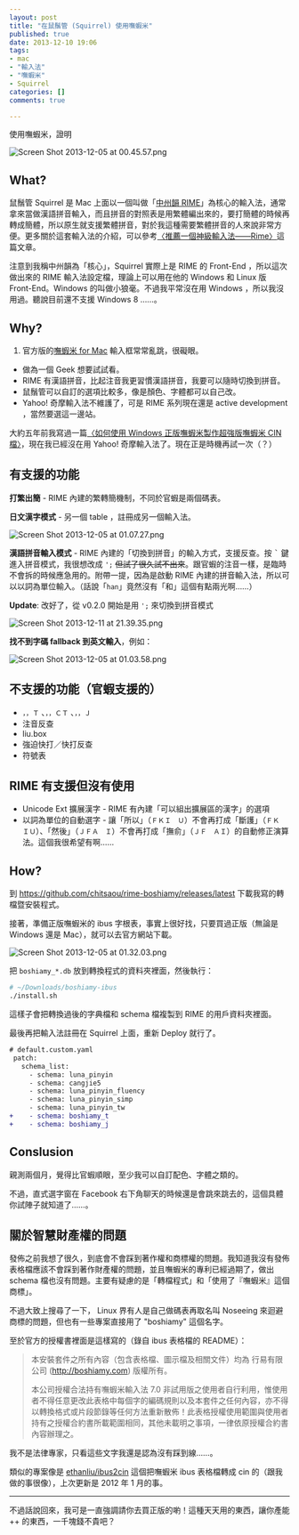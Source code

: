 ```yaml
---
layout: post
title: "在鼠鬚管 (Squirrel) 使用嘸蝦米"
published: true
date: 2013-12-10 19:06
tags:
- mac
- "輸入法"
- "嘸蝦米"
- Squirrel
categories: []
comments: true

---
```

使用嘸蝦米，證明

![Screen Shot 2013-12-05 at 00.45.57.png](http://user-image.logdown.io/user/2580/blog/2567/post/165576/YoH4WwNDRN6dE5No4yU4_Screen%20Shot%202013-12-05%20at%2000.45.57.png)

## What?

鼠鬚管 Squirrel 是 Mac 上面以一個叫做「[中州韻 RIME](https://code.google.com/p/rimeime/)」為核心的輸入法，通常拿來當做漢語拼音輸入，而且拼音的對照表是用繁體編出來的，要打簡體的時候再轉成簡體，所以原生就支援繁體拼音，對於我這種需要繁體拼音的人來說非常方便。更多關於這套輸入法的介紹，可以參考[〈推薦一個神級輸入法——Rime〉](https://www.byvoid.com/blog/recommend-rime)這篇文章。

注意到我稱中州韻為「核心」，Squirrel 實際上是 RIME 的 Front-End ，所以這次做出來的 RIME 輸入法設定檔，理論上可以用在他的 Windows 和 Linux 版 Front-End。Windows 的叫做小狼毫。不過我平常沒在用 Windows ，所以我沒用過。聽說目前還不支援 Windows 8 ……。

<!--more-->

## Why?

1. 官方版的[嘸蝦米 for Mac](http://boshiamy.com/product_mac.shtml) 輸入框常常亂跳，很礙眼。
* 做為一個 Geek 想要試試看。
* RIME 有漢語拼音，比起注音我更習慣漢語拼音，我要可以隨時切換到拼音。
* 鼠鬚管可以自訂的選項比較多，像是顏色、字體都可以自己改。
* Yahoo! 奇摩輸入法不維護了，可是 RIME 系列現在還是 active development ，當然要選這一邊站。

大約五年前我寫過一篇[〈如何使用 Windows 正版嘸蝦米製作超強版嘸蝦米 CIN 檔〉](http://blog.yorkxin.org/posts/2009/01/11/make-a-hyper-boshiamy-cin-from-its-win-vers)，現在我已經沒在用 Yahoo! 奇摩輸入法了。現在正是時機再試一次（？）

## 有支援的功能

**打繁出簡** - RIME 內建的繁轉簡機制，不同於官蝦是兩個碼表。

**日文漢字模式** - 另一個 table ，註冊成另一個輸入法。

![Screen Shot 2013-12-05 at 01.07.27.png](http://user-image.logdown.io/user/2580/blog/2567/post/165576/ORswcJpWQ7WOUHivlBIc_Screen%20Shot%202013-12-05%20at%2001.07.27.png)

**漢語拼音輸入模式** - RIME 內建的「切換到拼音」的輸入方式，支援反查。按 <kbd>&#96;</kbd> 鍵進入拼音模式，我很想改成 `';` <del>但試了很久試不出來</del>。跟官蝦的注音一樣，是臨時不會拆的時候應急用的。附帶一提，因為是啟動 RIME 內建的拼音輸入法，所以可以以詞為單位輸入。（話說「`han`」竟然沒有「和」這個有點兩光啊……）

**Update**: 改好了，從 v0.2.0 開始是用 `';` 來切換到拼音模式

![Screen Shot 2013-12-11 at 21.39.35.png](http://user-image.logdown.io/user/2580/blog/2567/post/165576/W0D6Mjd3Syu733JET4Nb_Screen%20Shot%202013-12-11%20at%2021.39.35.png)

**找不到字碼 fallback 到英文輸入**，例如：

![Screen Shot 2013-12-05 at 01.03.58.png](http://user-image.logdown.io/user/2580/blog/2567/post/165576/D337QUufRxK0OuR1mkPc_Screen%20Shot%202013-12-05%20at%2001.03.58.png)

## 不支援的功能（官蝦支援的）

* `，，Ｔ` 、`，，ＣＴ` 、`，，Ｊ`
* 注音反查
* liu.box
* 強迫快打／快打反查
* 符號表

## RIME 有支援但沒有使用

* Unicode Ext 擴展漢字 - RIME 有內建「可以組出擴展區的漢字」的選項
* 以詞為單位的自動選字 - 讓「所以」（`ＦＫＩ　Ｕ`）不會再打成「斷護」（`ＦＫ　ＩＵ`）、「然後」（`ＪＦＡ　Ｉ`）不會再打成「撫俞」（`ＪＦ　ＡＩ`）的自動修正演算法。這個我很希望有啊……

## How?

到 https://github.com/chitsaou/rime-boshiamy/releases/latest 下載我寫的轉檔暨安裝程式。

接著，準備正版嘸蝦米的 ibus 字根表，事實上很好找，只要買過正版（無論是 Windows 還是 Mac），就可以去官方網站下載。

![Screen Shot 2013-12-05 at 01.32.03.png](http://user-image.logdown.io/user/2580/blog/2567/post/165576/QkO7UI1AR1W6v31cHeIp_Screen%20Shot%202013-12-05%20at%2001.32.03.png)

把 `boshiamy_*.db` 放到轉換程式的資料夾裡面，然後執行：

```sh
# ~/Downloads/boshiamy-ibus
./install.sh
```

這樣子會把轉換過後的字典檔和 schema 檔複製到 RIME 的用戶資料夾裡面。

最後再把輸入法註冊在 Squirrel 上面，重新 Deploy 就行了。

```diff
# default.custom.yaml
 patch:
   schema_list:
     - schema: luna_pinyin
     - schema: cangjie5
     - schema: luna_pinyin_fluency
     - schema: luna_pinyin_simp
     - schema: luna_pinyin_tw
+    - schema: boshiamy_t
+    - schema: boshiamy_j
```

## Conslusion

親測兩個月，覺得比官蝦順眼，至少我可以自訂配色、字體之類的。

不過，直式選字窗在 Facebook 右下角聊天的時候還是會跳來跳去的，這個具體你試陣子就知道了……。

## 關於智慧財產權的問題

發佈之前我想了很久，到底會不會踩到著作權和商標權的問題。我知道我沒有發佈表格檔應該不會踩到著作財產權的問題，並且嘸蝦米的專利已經過期了，做出 schema 檔也沒有問題。主要有疑慮的是「轉檔程式」和「使用了『嘸蝦米』這個商標」。

不過大致上搜尋了一下， Linux 界有人是自己做碼表再取名叫 Noseeing 來迴避商標的問題，但也有一些專案直接用了 "boshiamy" 這個名字。

至於官方的授權書裡面是這樣寫的（錄自 ibus 表格檔的 README）：

> 本安裝套件之所有內容（包含表格檔、圖示檔及相關文件）均為 行易有限公司 (http://boshiamy.com) 版權所有。
> 
> 本公司授權合法持有嘸蝦米輸入法 7.0 非試用版之使用者自行利用，惟使用者不得任意更改此表格中每個字的編碼規則以及本套件之任何內容，亦不得以轉換格式或片段節錄等任何方法重新散佈！此表格授權使用範圍與使用者持有之授權合約書所載範圍相同，其他未載明之事項，一律依原授權合約書內容辦理之。

我不是法律專家，只看這些文字我還是認為沒有踩到線……。

類似的專案像是 [ethanliu/ibus2cin](https://github.com/ethanliu/ibus2cin) 這個把嘸蝦米 ibus 表格檔轉成 cin 的（跟我做的事很像），上次更新是 2012 年 1 月的事。

---

不過話說回來，我可是一直強調請你去買正版的喲！這種天天用的東西，讓你產能++ 的東西，一千塊錢不貴吧？